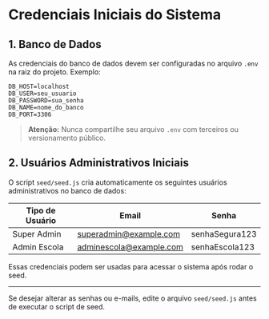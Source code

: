 # Credenciais Iniciais do Sistema

## 1. Banco de Dados
As credenciais do banco de dados devem ser configuradas no arquivo `.env` na raiz do projeto. Exemplo:

```
DB_HOST=localhost
DB_USER=seu_usuario
DB_PASSWORD=sua_senha
DB_NAME=nome_do_banco
DB_PORT=3306
```

> **Atenção:** Nunca compartilhe seu arquivo `.env` com terceiros ou versionamento público.

## 2. Usuários Administrativos Iniciais
O script `seed/seed.js` cria automaticamente os seguintes usuários administrativos no banco de dados:

| Tipo de Usuário | Email                      | Senha            |
|-----------------|---------------------------|------------------|
| Super Admin     | superadmin@example.com     | senhaSegura123   |
| Admin Escola    | adminescola@example.com    | senhaEscola123   |

Essas credenciais podem ser usadas para acessar o sistema após rodar o seed.

---

Se desejar alterar as senhas ou e-mails, edite o arquivo `seed/seed.js` antes de executar o script de seed. 